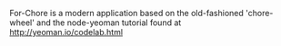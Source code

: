 For-Chore is a modern application based on the old-fashioned 'chore-wheel' and the node-yeoman tutorial found at http://yeoman.io/codelab.html